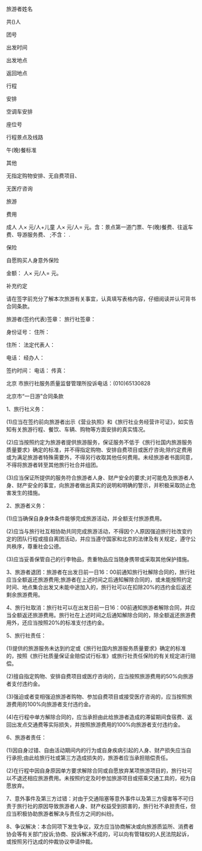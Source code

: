 
 


旅游者姓名


共()人


团号


出发时间


出发地点


返回地点


行程


安排


空调车安排


座位号


行程景点及线路


午(晚)餐标准


其他


无指定购物安排、无自费项目、


无医疗咨询


旅游


费用


成人 人× 元/人+儿童 人× 元/人= 元。含：景点第一道门票、午(晚)餐费、往返车费、导游服务费、 ;不含： .


保险


自愿购买人身意外保险


金额： 人× 元/人= 元。


补充约定


请在签字前充分了解本次旅游有关事宜，认真填写表格内容，仔细阅读并认可背书合同条款。


旅游者(签约代表)签章： 旅行社签章：


身份证号： 住所：


住所： 法定代表人：


电话： 经办人：


签约时间： 电话： 传真：



北京
市旅行社服务质量监督管理所投诉电话：(010)65130828


北京市“一日游”合同条款


1、旅行社义务：


(1)应当在签约前向旅游者出示《营业执照》和《旅行社业务经营许可证》，如实告知有关旅游行程、餐饮、车辆、购物等方面安排的真实情况。


(2)应当按照约定为旅游者提供旅游服务，保证服务不低于《旅行社国内旅游服务质量要求》确定的标准，并不得指定购物、安排自费项目或医疗咨询;除约定费用或为满足旅游者特殊需要外，不得另行收取其他任何费用。未经旅游者书面同意，不得将旅游者转至其他旅行社合并组团。


(3)应当保证所提供的服务符合旅游者人身、财产安全的要求;对可能危及旅游者人身、财产安全的事宜，向旅游者做出真实的说明和明确的警示，并积极采取防止危害发生的措施。


2、旅游者义务：


(1)应当确保自身身体条件能够完成旅游活动，并全额支付旅游费用。


(2)应当与旅行社互相协助共同完成旅游活动，不得因个人原因强迫旅行社改变约定的团队行程或擅自离团活动，并应当遵守国家和北京的法律及有关规定，遵守公共秩序，尊重社会公德。


(3)应当妥善保管自己的行李物品，贵重物品应当随身携带或采取其他保护措施。


3、旅游者退团：旅游者在出发日前一日16：00前通知旅行社解除合同的，旅行社应当全额返还旅游费用;旅游者在上述时间之后通知解除合同的，或未能按照约定时间、地点集合出发又未能中途加入的，旅行社可以在扣除20%的违约金后返还剩余旅游费用。


4、旅行社取消：旅行社可以在出发日前一日16：00前通知旅游者解除合同，并应当全额返还旅游费用。旅行社在上述时间之后通知解除合同的，除全额返还旅游费用外，还应当按照20%的标准支付违约金。


5、旅行社责任：


(1)提供的旅游服务未达到约定或《旅行社国内旅游服务质量要求》确定的标准的，按照《旅行社质量保证金赔偿试行标准》或旅行社责任保险的有关规定进行赔偿。


(2)擅自指定购物、安排自费项目或医疗咨询的，应当按照旅游费用的50%向旅游者支付违约金。


(3)强迫或者变相强迫旅游者购物、参加自费项目或接受医疗咨询的，应当按照旅游费用的100%向旅游者支付违约金。


(4)在行程中单方解除合同的，应当承担由此给旅游者造成的滞留期间食宿费、返回出发点交通费等实际损失，并按照旅游费用的100%向旅游者支付违约金。


6、旅游者责任：


(1)因自身过错、自由活动期间内的行为或自身疾病引起的人身、财产损失应当自行承担;由此给旅行社或第三方造成损失的，旅游者应当承担赔偿责任。


(2)在行程中因自身原因单方要求解除合同或自愿放弃某项旅游项目的，旅行社可以不退还相应旅游费用。未按照约定及时参加旅游项目或搭乘交通工具的，视为自愿放弃。


7、意外事件及第三方过错：对由于交通阻塞等意外事件以及第三方侵害等不可归责于旅行社的原因导致旅游者人身、财产权益受到损害的，旅行社不承担责任，但应当积极协助旅游者解决与责任方之间的纠纷。


8、争议解决：本合同项下发生争议，双方应当协商解决或向旅游质监所、消费者协会等有关部门投诉;协商、投诉解决不成的，可以向有管辖权的人民法院起诉，或按照另行达成的仲裁协议申请仲裁。
 


 

 
 
 
 
 
  


  
 

  


  


  
 
 
 
 


